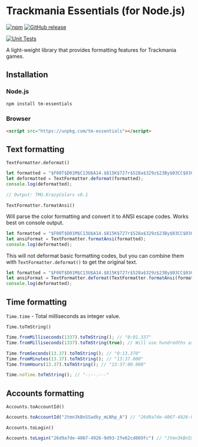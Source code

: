 # Trackmania Essentials (for Node.js)

[![npm](https://img.shields.io/npm/v/tm-essentials?logo=npm&style=for-the-badge)](https://npmjs.com/tm-essentials)
[![GitHub release](https://img.shields.io/github/v/release/GreepTheSheep/node-tm-essentials?logo=github&style=for-the-badge)](https://github.com/GreepTheSheep/node-tm-essentials/releases/latest)

[![Unit Tests](https://github.com/GreepTheSheep/node-tm-essentials/actions/workflows/test.yml/badge.svg)](https://github.com/GreepTheSheep/node-tm-essentials/actions/workflows/test.yml)

A light-weight library that provides formatting features for Trackmania games.

## Installation

### Node.js
```bash
npm install tm-essentials
```

### Browser
```html
<script src="https://unpkg.com/tm-essentials"></script>
```

## Text formatting

`TextFormatter.deformat()`

```js
let formatted = "$F00T$D01M$C13U$A14.$815K$727r$528a$329z$23By$03CC$03Co$04Bl$059o$068r$077s$085 $094v$0A30$0B1.$0C01";
let deformatted = TextFormatter.deformat(formatted);
console.log(deformatted);

// Output: TMU.KrazyColors v0.1
```

`TextFormatter.formatAnsi()`

Will parse the color formatting and convert it to ANSI escape codes. Works best on console output.

```js
let formatted = "$F00T$D01M$C13U$A14.$815K$727r$528a$329z$23By$03CC$03Co$04Bl$059o$068r$077s$085 $094v$0A30$0B1.$0C01";
let ansiFormat = TextFormatter.formatAnsi(formatted);
console.log(deformatted);
```

This will not deformat basic formatting codes, but you can combine them with `TextFormatter.deformat()` to get the original text.

```js
let formatted = "$F00T$D01M$C13U$A14.$815K$727r$528a$329z$23By$03CC$03Co$04Bl$059o$068r$077s$085 $094v$0A30$0B1.$0C01";
let ansiFormat = TextFormatter.deformat(TextFormatter.formatAnsi(formatted));
console.log(deformatted);
```

## Time formatting

`Time.time` - Total milliseconds as integer value.

`Time.toTmString()`

```js
Time.fromMilliseconds(1337).toTmString(); // "0:01.337"
Time.fromMilliseconds(1337).toTmString(true); // Will use hundredths as output: "0:01.33"

Time.fromSeconds(13.37).toTmString(); // "0:13.370"
Time.fromMinutes(13.37).toTmString(); // "13:37.000"
Time.fromHours(13.37).toTmString(); // "13:37:00.000"

Time.noTime.toTmString(); // "-:--.---"
```

## Accounts formatting

`Accounts.toAccountId()`

```js
Accounts.toAccountId("Jtmn3kBnSSadky_mLNhp_A") // "26d9a7de-4067-4926-9d93-2fe62cd869fc"
```

`Accounts.toLogin()`

```js
Accounts.toLogin("26d9a7de-4067-4926-9d93-2fe62cd869fc") // "Jtmn3kBnSSadky_mLNhp_A"
```